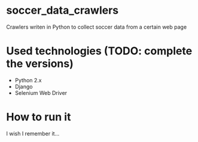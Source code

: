 # soccer_data_crawlers
Crawlers writen in Python to collect soccer data from a certain web page

# Used technologies (TODO: complete the versions)
* Python 2.x
* Django
* Selenium Web Driver

# How to run it
I wish I remember it...
